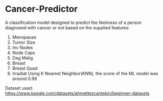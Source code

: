 # Cancer-Predictor
A classification model designed to predict the likeliness of a person diagnosed with cancer or not based on the supplied features:

1. Menopause
2. Tumor Size
3. Inv Nodes
4. Node Caps
5. Deg Malig
6. Breast
7. Breast Quad
8. Irradiat
Using K Nearest Neighbor(KNN), the score of the ML model was around 0.98

Dataset used: https://www.kaggle.com/datasets/ahmettezcantekin/beginner-datasets
